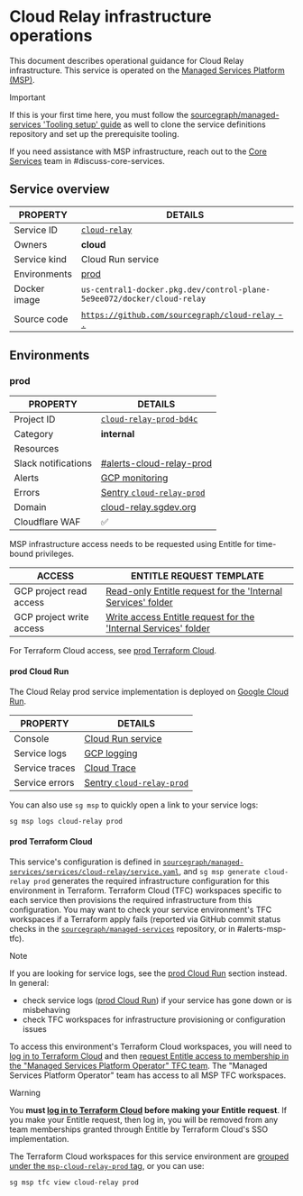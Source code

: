 # Cloud Relay infrastructure operations

<!--
Generated documentation; DO NOT EDIT. Regenerate using this command: 'sg msp operations generate-handbook-pages'

Last updated: 2024-03-27 07:28:50.834725 +0000 UTC
Generated from: https://github.com/sourcegraph/managed-services/tree/ad2cd63ae14c7e14f463f42dc3247b681dfbb925
-->

This document describes operational guidance for Cloud Relay infrastructure.
This service is operated on the [Managed Services Platform (MSP)](../teams/core-services/managed-services/platform.md).

> [!IMPORTANT]
> If this is your first time here, you must follow the [sourcegraph/managed-services 'Tooling setup' guide](https://github.com/sourcegraph/managed-services/blob/main/README.md) as well to clone the service definitions repository and set up the prerequisite tooling.

If you need assistance with MSP infrastructure, reach out to the [Core Services](../teams/core-services/index.md) team in #discuss-core-services.

## Service overview

| PROPERTY     | DETAILS                                                                                                              |
| ------------ | -------------------------------------------------------------------------------------------------------------------- |
| Service ID   | [`cloud-relay`](https://github.com/sourcegraph/managed-services/blob/main/services/cloud-relay/service.yaml)         |
| Owners       | **cloud**                                                                                                            |
| Service kind | Cloud Run service                                                                                                    |
| Environments | [prod](#prod)                                                                                                        |
| Docker image | `us-central1-docker.pkg.dev/control-plane-5e9ee072/docker/cloud-relay`                                               |
| Source code  | [`https://github.com/sourcegraph/cloud-relay` - `.`](https://https://github.com/sourcegraph/cloud-relay/tree/HEAD/.) |

## Environments

### prod

| PROPERTY            | DETAILS                                                                                              |
| ------------------- | ---------------------------------------------------------------------------------------------------- |
| Project ID          | [`cloud-relay-prod-bd4c`](https://console.cloud.google.com/run?project=cloud-relay-prod-bd4c)        |
| Category            | **internal**                                                                                         |
| Resources           |                                                                                                      |
| Slack notifications | [#alerts-cloud-relay-prod](https://sourcegraph.slack.com/archives/alerts-cloud-relay-prod)           |
| Alerts              | [GCP monitoring](https://console.cloud.google.com/monitoring/alerting?project=cloud-relay-prod-bd4c) |
| Errors              | [Sentry `cloud-relay-prod`](https://sourcegraph.sentry.io/projects/cloud-relay-prod/)                |
| Domain              | [cloud-relay.sgdev.org](https://cloud-relay.sgdev.org)                                               |
| Cloudflare WAF      | ✅                                                                                                   |

MSP infrastructure access needs to be requested using Entitle for time-bound privileges.

| ACCESS                   | ENTITLE REQUEST TEMPLATE                                                                                                                                                                                                                                                                                                                                            |
| ------------------------ | ------------------------------------------------------------------------------------------------------------------------------------------------------------------------------------------------------------------------------------------------------------------------------------------------------------------------------------------------------------------- |
| GCP project read access  | [Read-only Entitle request for the 'Internal Services' folder](https://app.entitle.io/request?data=eyJkdXJhdGlvbiI6IjEwODAwIiwianVzdGlmaWNhdGlvbiI6IkVOVEVSIEpVU1RJRklDQVRJT04gSEVSRSIsInJvbGVJZHMiOlt7ImlkIjoiNzg0M2MxYWYtYzU2MS00ZDMyLWE3ZTAtYjZkNjY0NDM4MzAzIiwidGhyb3VnaCI6Ijc4NDNjMWFmLWM1NjEtNGQzMi1hN2UwLWI2ZDY2NDQzODMwMyIsInR5cGUiOiJyb2xlIn1dfQ%3D%3D)    |
| GCP project write access | [Write access Entitle request for the 'Internal Services' folder](https://app.entitle.io/request?data=eyJkdXJhdGlvbiI6IjEwODAwIiwianVzdGlmaWNhdGlvbiI6IkVOVEVSIEpVU1RJRklDQVRJT04gSEVSRSIsInJvbGVJZHMiOlt7ImlkIjoiZTEyYTJkZDktYzY1ZC00YzM0LTlmNDgtMzYzNTNkZmY0MDkyIiwidGhyb3VnaCI6ImUxMmEyZGQ5LWM2NWQtNGMzNC05ZjQ4LTM2MzUzZGZmNDA5MiIsInR5cGUiOiJyb2xlIn1dfQ%3D%3D) |

For Terraform Cloud access, see [prod Terraform Cloud](#prod-terraform-cloud).

#### prod Cloud Run

The Cloud Relay prod service implementation is deployed on [Google Cloud Run](https://cloud.google.com/run).

| PROPERTY       | DETAILS                                                                                                                                                                                                                                                                                                                            |
| -------------- | ---------------------------------------------------------------------------------------------------------------------------------------------------------------------------------------------------------------------------------------------------------------------------------------------------------------------------------- |
| Console        | [Cloud Run service](https://console.cloud.google.com/run?project=cloud-relay-prod-bd4c)                                                                                                                                                                                                                                            |
| Service logs   | [GCP logging](https://console.cloud.google.com/logs/query;query=resource.type%20%3D%20%22cloud_run_revision%22%20-logName%3D~%22logs%2Frun.googleapis.com%252Frequests%22;summaryFields=jsonPayload%252FInstrumentationScope,jsonPayload%252FBody,jsonPayload%252FAttributes%252Ferror:false:32:end?project=cloud-relay-prod-bd4c) |
| Service traces | [Cloud Trace](https://console.cloud.google.com/traces/list?project=cloud-relay-prod-bd4c)                                                                                                                                                                                                                                          |
| Service errors | [Sentry `cloud-relay-prod`](https://sourcegraph.sentry.io/projects/cloud-relay-prod/)                                                                                                                                                                                                                                              |

You can also use `sg msp` to quickly open a link to your service logs:

```bash
sg msp logs cloud-relay prod
```

#### prod Terraform Cloud

This service's configuration is defined in [`sourcegraph/managed-services/services/cloud-relay/service.yaml`](https://github.com/sourcegraph/managed-services/blob/main/services/cloud-relay/service.yaml), and `sg msp generate cloud-relay prod` generates the required infrastructure configuration for this environment in Terraform.
Terraform Cloud (TFC) workspaces specific to each service then provisions the required infrastructure from this configuration.
You may want to check your service environment's TFC workspaces if a Terraform apply fails (reported via GitHub commit status checks in the [`sourcegraph/managed-services`](https://github.com/sourcegraph/managed-services) repository, or in #alerts-msp-tfc).

> [!NOTE]
> If you are looking for service logs, see the [prod Cloud Run](#prod-cloud-run) section instead. In general:
>
> - check service logs ([prod Cloud Run](#prod-cloud-run)) if your service has gone down or is misbehaving
> - check TFC workspaces for infrastructure provisioning or configuration issues

To access this environment's Terraform Cloud workspaces, you will need to [log in to Terraform Cloud](https://app.terraform.io/app/sourcegraph) and then [request Entitle access to membership in the "Managed Services Platform Operator" TFC team](https://app.entitle.io/request?data=eyJkdXJhdGlvbiI6IjM2MDAiLCJqdXN0aWZpY2F0aW9uIjoiSlVTVElGSUNBVElPTiBIRVJFIiwicm9sZUlkcyI6W3siaWQiOiJiMzg3MzJjYy04OTUyLTQ2Y2QtYmIxZS1lZjI2ODUwNzIyNmIiLCJ0aHJvdWdoIjoiYjM4NzMyY2MtODk1Mi00NmNkLWJiMWUtZWYyNjg1MDcyMjZiIiwidHlwZSI6InJvbGUifV19).
The "Managed Services Platform Operator" team has access to all MSP TFC workspaces.

> [!WARNING]
> You **must [log in to Terraform Cloud](https://app.terraform.io/app/sourcegraph) before making your Entitle request**.
> If you make your Entitle request, then log in, you will be removed from any team memberships granted through Entitle by Terraform Cloud's SSO implementation.

The Terraform Cloud workspaces for this service environment are [grouped under the `msp-cloud-relay-prod` tag](https://app.terraform.io/app/sourcegraph/workspaces?tag=msp-cloud-relay-prod), or you can use:

```bash
sg msp tfc view cloud-relay prod
```
